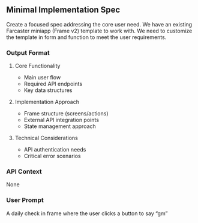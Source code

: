 
## Minimal Implementation Spec
Create a focused spec addressing the core user need.
We have an existing Farcaster miniapp (Frame v2) template to work with.
We need to customize the template in form and function to meet the user requirements.

### Output Format
1. Core Functionality
   - Main user flow
   - Required API endpoints
   - Key data structures

2. Implementation Approach
   - Frame structure (screens/actions)
   - External API integration points
   - State management approach

3. Technical Considerations
   - API authentication needs
   - Critical error scenarios

### API Context
None

### User Prompt
A daily check in frame where the user clicks a button to say “gm”
